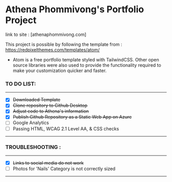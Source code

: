 # Athena Phommivong's Portfolio Project

link to site : [athenaphommivong.com]

This project is possible by following the template from : https://redpixelthemes.com/templates/atom/
- Atom is a free portfolio template styled with TailwindCSS. Other open source libraries were also used to provide the functionality required to make your customization quicker and faster.

### TO DO LIST:

---

- [x] ~~Downloaded Template~~
- [x] ~~Clone repository to Github Desktop~~  
- [x] ~~Adjust code to Athena's information~~
- [x] ~~Publish Github Repository as a Static Web App on Azure~~
- [ ] Google Analytics
- [ ] Passing HTML, WCAG 2.1 Level AA, & CSS checks

---

### TROUBLESHOOTING :

---
- [x] ~~Links to social media do not work~~
- [ ] Photos for 'Nails' Category is not correctly sized

---

